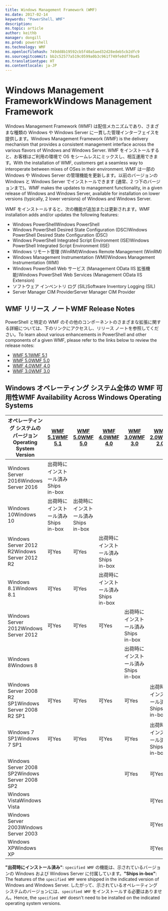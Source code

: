 ```yaml
---
title: Windows Management Framework (WMF)
ms.date: 2017-02-14
keywords: "PowerShell、WMF"
description: 
ms.topic: article
author: keithb
manager: dongill
ms.prod: powershell
ms.technology: WMF
ms.openlocfilehash: 749dd8b19592cb5f40a5aed32d28edeb5cb2dfc9
ms.sourcegitcommit: bb2c52577a519c0599a0b3c961f749fe0df70a45
ms.translationtype: HT
ms.contentlocale: ja-JP
---
```

# <a name="windows-management-framework"></a><span data-ttu-id="738f6-103">Windows Management Framework</span><span class="sxs-lookup"><span data-stu-id="738f6-103">Windows Management Framework</span></span>

<span data-ttu-id="738f6-104">Windows Management Framework (WMF) は配信メカニズムであり、さまざまな種類の Windows や Windows Server に一貫した管理インターフェイスを提供します。</span><span class="sxs-lookup"><span data-stu-id="738f6-104">Windows Management Framework (WMF) is the delivery mechanism that provides a consistent management interface across the various flavors of Windows and Windows Server.</span></span>
<span data-ttu-id="738f6-105">WMF をインストールすると、お客様はご利用の環境で OS をシームレスにミックスし、相互運用できます。</span><span class="sxs-lookup"><span data-stu-id="738f6-105">With the installation of WMF, customers get a seamless way to interoperate between mixes of OSes in their environment.</span></span>
<span data-ttu-id="738f6-106">WMF は一部の Windows や Windows Server の管理機能を更新します。以前のバージョンの Windows と Windows Server でインストールできます (通常、2 つ下のバージョンまで)。</span><span class="sxs-lookup"><span data-stu-id="738f6-106">WMF makes the updates to management functionality, in a given release of Windows and Windows Server, available for installation on lower versions (typically, 2 lower versions) of Windows and Windows Server.</span></span>

<span data-ttu-id="738f6-107">WMF をインストールすると、次の機能が追加または更新されます。</span><span class="sxs-lookup"><span data-stu-id="738f6-107">WMF installation adds and/or updates the following features:</span></span>

- <span data-ttu-id="738f6-108">Windows PowerShell</span><span class="sxs-lookup"><span data-stu-id="738f6-108">Windows PowerShell</span></span>
- <span data-ttu-id="738f6-109">Windows PowerShell Desired State Configuration (DSC)</span><span class="sxs-lookup"><span data-stu-id="738f6-109">Windows PowerShell Desired State Configuration (DSC)</span></span>
- <span data-ttu-id="738f6-110">Windows PowerShell Integrated Script Environment (ISE)</span><span class="sxs-lookup"><span data-stu-id="738f6-110">Windows PowerShell Integrated Script Environment (ISE)</span></span>
- <span data-ttu-id="738f6-111">Windows リモート管理 (WinRM)</span><span class="sxs-lookup"><span data-stu-id="738f6-111">Windows Remote Management (WinRM)</span></span>
- <span data-ttu-id="738f6-112">Windows Management Instrumentation (WMI)</span><span class="sxs-lookup"><span data-stu-id="738f6-112">Windows Management Instrumentation (WMI)</span></span>
- <span data-ttu-id="738f6-113">Windows PowerShell Web サービス (Management OData IIS 拡張機能)</span><span class="sxs-lookup"><span data-stu-id="738f6-113">Windows PowerShell Web Services (Management OData IIS Extension)</span></span>
- <span data-ttu-id="738f6-114">ソフトウェア インベントリ ログ (SIL)</span><span class="sxs-lookup"><span data-stu-id="738f6-114">Software Inventory Logging (SIL)</span></span>
- <span data-ttu-id="738f6-115">Server Manager CIM Provider</span><span class="sxs-lookup"><span data-stu-id="738f6-115">Server Manager CIM Provider</span></span>

## <a name="wmf-release-notes"></a><span data-ttu-id="738f6-116">WMF リリース ノート</span><span class="sxs-lookup"><span data-stu-id="738f6-116">WMF Release Notes</span></span>

<span data-ttu-id="738f6-117">PowerShell と特定の WMF のその他のコンポーネントのさまざまな拡張に関する詳細については、下のリンクにアクセスし、リリース ノートを参照してください。</span><span class="sxs-lookup"><span data-stu-id="738f6-117">To learn about various enhancements in PowerShell and other components of a given WMF, please refer to the links below to review the release notes:</span></span>

- [<span data-ttu-id="738f6-118">WMF 5.1</span><span class="sxs-lookup"><span data-stu-id="738f6-118">WMF 5.1</span></span>](5.1/release-notes.md)
- [<span data-ttu-id="738f6-119">WMF 5.0</span><span class="sxs-lookup"><span data-stu-id="738f6-119">WMF 5.0</span></span>](5.0/releasenotes.md)
- [<span data-ttu-id="738f6-120">WMF 4.0</span><span class="sxs-lookup"><span data-stu-id="738f6-120">WMF 4.0</span></span>](https://download.microsoft.com/download/3/D/6/3D61D262-8549-4769-A660-230B67E15B25/Windows%20Management%20Framework%204%200%20Release%20Notes.docx)
- [<span data-ttu-id="738f6-121">WMF 3.0</span><span class="sxs-lookup"><span data-stu-id="738f6-121">WMF 3.0</span></span>](https://download.microsoft.com/download/E/7/6/E76850B8-DA6E-4FF5-8CCE-A24FC513FD16/WMF%203%20Release%20Notes.docx)

## <a name="wmf-availability-across-windows-operating-systems"></a><span data-ttu-id="738f6-122">Windows オペレーティング システム全体の WMF 可用性</span><span class="sxs-lookup"><span data-stu-id="738f6-122">WMF Availability Across Windows Operating Systems</span></span>

| <span data-ttu-id="738f6-123">オペレーティング システムのバージョン</span><span class="sxs-lookup"><span data-stu-id="738f6-123">Operating System Version</span></span> | [<span data-ttu-id="738f6-124">WMF 5.1</span><span class="sxs-lookup"><span data-stu-id="738f6-124">WMF 5.1</span></span>](https://aka.ms/wmf51download) | [<span data-ttu-id="738f6-125">WMF 5.0</span><span class="sxs-lookup"><span data-stu-id="738f6-125">WMF 5.0</span></span>](https://aka.ms/wmf5download) | [<span data-ttu-id="738f6-126">WMF 4.0</span><span class="sxs-lookup"><span data-stu-id="738f6-126">WMF 4.0</span></span>](https://aka.ms/wmf4download) |  [<span data-ttu-id="738f6-127">WMF 3.0</span><span class="sxs-lookup"><span data-stu-id="738f6-127">WMF 3.0</span></span>](https://aka.ms/wmf3download) | [<span data-ttu-id="738f6-128">WMF 2.0</span><span class="sxs-lookup"><span data-stu-id="738f6-128">WMF 2.0</span></span>](https://aka.ms/wmf2download) |
| ------------------------ | ----------- | ----------- | ----------- | ------------ |  ------------- |
| <span data-ttu-id="738f6-129">Windows Server 2016</span><span class="sxs-lookup"><span data-stu-id="738f6-129">Windows Server 2016</span></span> | <span data-ttu-id="738f6-130">出荷時にインストール済み</span><span class="sxs-lookup"><span data-stu-id="738f6-130">Ships in-box</span></span> |  |  |  |  |
| <span data-ttu-id="738f6-131">Windows 10</span><span class="sxs-lookup"><span data-stu-id="738f6-131">Windows 10</span></span> | <span data-ttu-id="738f6-132">出荷時にインストール済み</span><span class="sxs-lookup"><span data-stu-id="738f6-132">Ships in-box</span></span> | <span data-ttu-id="738f6-133">出荷時にインストール済み</span><span class="sxs-lookup"><span data-stu-id="738f6-133">Ships in-box</span></span>  | | | |  
| <span data-ttu-id="738f6-134">Windows Server 2012 R2</span><span class="sxs-lookup"><span data-stu-id="738f6-134">Windows Server 2012 R2</span></span>| <span data-ttu-id="738f6-135">可</span><span class="sxs-lookup"><span data-stu-id="738f6-135">Yes</span></span> | <span data-ttu-id="738f6-136">可</span><span class="sxs-lookup"><span data-stu-id="738f6-136">Yes</span></span> | <span data-ttu-id="738f6-137">出荷時にインストール済み</span><span class="sxs-lookup"><span data-stu-id="738f6-137">Ships in-box</span></span> |  |  |
| <span data-ttu-id="738f6-138">Windows 8.1</span><span class="sxs-lookup"><span data-stu-id="738f6-138">Windows 8.1</span></span> | <span data-ttu-id="738f6-139">可</span><span class="sxs-lookup"><span data-stu-id="738f6-139">Yes</span></span> | <span data-ttu-id="738f6-140">可</span><span class="sxs-lookup"><span data-stu-id="738f6-140">Yes</span></span> |  <span data-ttu-id="738f6-141">出荷時にインストール済み</span><span class="sxs-lookup"><span data-stu-id="738f6-141">Ships in-box</span></span> |  |  |
| <span data-ttu-id="738f6-142">Windows Server 2012</span><span class="sxs-lookup"><span data-stu-id="738f6-142">Windows Server 2012</span></span> | <span data-ttu-id="738f6-143">可</span><span class="sxs-lookup"><span data-stu-id="738f6-143">Yes</span></span> | <span data-ttu-id="738f6-144">可</span><span class="sxs-lookup"><span data-stu-id="738f6-144">Yes</span></span> | <span data-ttu-id="738f6-145">可</span><span class="sxs-lookup"><span data-stu-id="738f6-145">Yes</span></span> |  <span data-ttu-id="738f6-146">出荷時にインストール済み</span><span class="sxs-lookup"><span data-stu-id="738f6-146">Ships in-box</span></span> | |
| <span data-ttu-id="738f6-147">Windows 8</span><span class="sxs-lookup"><span data-stu-id="738f6-147">Windows 8</span></span> |  |  |  | <span data-ttu-id="738f6-148">出荷時にインストール済み</span><span class="sxs-lookup"><span data-stu-id="738f6-148">Ships in-box</span></span> | |
| <span data-ttu-id="738f6-149">Windows Server 2008 R2 SP1</span><span class="sxs-lookup"><span data-stu-id="738f6-149">Windows Server 2008 R2 SP1</span></span> | <span data-ttu-id="738f6-150">可</span><span class="sxs-lookup"><span data-stu-id="738f6-150">Yes</span></span> | <span data-ttu-id="738f6-151">可</span><span class="sxs-lookup"><span data-stu-id="738f6-151">Yes</span></span> | <span data-ttu-id="738f6-152">可</span><span class="sxs-lookup"><span data-stu-id="738f6-152">Yes</span></span> |  <span data-ttu-id="738f6-153">可</span><span class="sxs-lookup"><span data-stu-id="738f6-153">Yes</span></span>| <span data-ttu-id="738f6-154">出荷時にインストール済み</span><span class="sxs-lookup"><span data-stu-id="738f6-154">Ships in-box</span></span> |
| <span data-ttu-id="738f6-155">Windows 7 SP1</span><span class="sxs-lookup"><span data-stu-id="738f6-155">Windows 7 SP1</span></span>  | <span data-ttu-id="738f6-156">可</span><span class="sxs-lookup"><span data-stu-id="738f6-156">Yes</span></span> | <span data-ttu-id="738f6-157">可</span><span class="sxs-lookup"><span data-stu-id="738f6-157">Yes</span></span> | <span data-ttu-id="738f6-158">可</span><span class="sxs-lookup"><span data-stu-id="738f6-158">Yes</span></span> | <span data-ttu-id="738f6-159">可</span><span class="sxs-lookup"><span data-stu-id="738f6-159">Yes</span></span> | <span data-ttu-id="738f6-160">出荷時にインストール済み</span><span class="sxs-lookup"><span data-stu-id="738f6-160">Ships in-box</span></span> |
| <span data-ttu-id="738f6-161">Windows Server 2008 SP2</span><span class="sxs-lookup"><span data-stu-id="738f6-161">Windows Server 2008 SP2</span></span> | | | | <span data-ttu-id="738f6-162">可</span><span class="sxs-lookup"><span data-stu-id="738f6-162">Yes</span></span> | <span data-ttu-id="738f6-163">可</span><span class="sxs-lookup"><span data-stu-id="738f6-163">Yes</span></span> |
| <span data-ttu-id="738f6-164">Windows Vista</span><span class="sxs-lookup"><span data-stu-id="738f6-164">Windows Vista</span></span> | | | | | <span data-ttu-id="738f6-165">可</span><span class="sxs-lookup"><span data-stu-id="738f6-165">Yes</span></span> |
| <span data-ttu-id="738f6-166">Windows Server 2003</span><span class="sxs-lookup"><span data-stu-id="738f6-166">Windows Server 2003</span></span>| | | |  | <span data-ttu-id="738f6-167">可</span><span class="sxs-lookup"><span data-stu-id="738f6-167">Yes</span></span> |
| <span data-ttu-id="738f6-168">Windows XP</span><span class="sxs-lookup"><span data-stu-id="738f6-168">Windows XP</span></span> | | | |  | <span data-ttu-id="738f6-169">可</span><span class="sxs-lookup"><span data-stu-id="738f6-169">Yes</span></span> |

<span data-ttu-id="738f6-170">**"出荷時にインストール済み"**: `specified WMF` の機能は、示されているバージョンの Windows および Windows Server に付属しています。</span><span class="sxs-lookup"><span data-stu-id="738f6-170">**"Ships in-box"**: The features of the `specified WMF` were shipped in the indicated version of  Windows and Windows Server.</span></span>
<span data-ttu-id="738f6-171">したがって、示されているオペレーティング システムのバージョンには、`specified WMF` をインストールする必要はありません。</span><span class="sxs-lookup"><span data-stu-id="738f6-171">Hence, the `specified WMF` doesn't need to be installed on the indicated operating system versions.</span></span>
